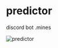 # predictor

discord bot 
.mines

![predictor](https://github.com/shamsky777/predictor/assets/111402885/ed139b4f-1ff0-4d22-b9be-c1f6f1f60cd8)

